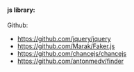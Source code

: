 #### js library:
Github:
* https://github.com/jquery/jquery
* https://github.com/Marak/Faker.js
* https://github.com/chancejs/chancejs
* https://github.com/antonmedv/finder

